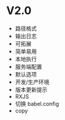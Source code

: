 # V2.0

- 路径格式
- 输出日志
- 可拓展
- 简单易用
- 本地执行
- 服务端配置
- 默认选项
- 开发/生产环境
- 版本更新提示
- RXJS
- 切换 babel.config
- copy
